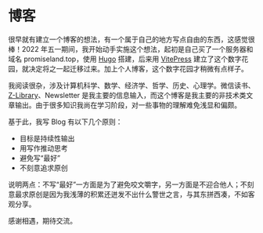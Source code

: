 # 博客

很早就有建立一个博客的想法，有一个属于自己的地方写点自由的东西，这感觉很棒！2022 年五一期间，我开始动手实施这个想法，起初是自己买了一个服务器和域名 promiseland.top，使用 [Hugo](https://gohugo.io/) 搭建，后来用 [VitePress](https://vitepress.vuejs.org/) 建立了这个数字花园，就决定将之一起迁移过来。加上个人博客，这个数字花园才稍微有点样子。

我阅读很杂，涉及计算机科学、数学、经济学、哲学、历史、心理学。微信读书、[Z-Library](https://zh.z-lib.org/)、Newsletter 是我主要的信息输入，而这个博客是我主要的非技术类文章输出。由于很多知识我尚在学习阶段，对一些事物的理解难免浅显和偏颇。

基于此，我写 Blog 有以下几个原则：

- 目标是持续性输出
- 用写作推动思考
- 避免写“最好”
- 不刻意追求原创

说明两点：不写“最好”一方面是为了避免咬文嚼字，另一方面是不迎合他人；不刻意最求原创是因为我浅薄的积累还迸发不出什么警世之言，与其东拼西凑，不如客观分享。

感谢相遇，期待交流。
